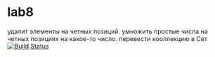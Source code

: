 # lab8
удалит элементы на четных позиций. умножить простые числа на четных позициях на какое-то число. перевести кооллекцию в Сет
[![Build Status](https://travis-ci.org/AliakseiPischyk/lab8.svg?branch=master)](https://travis-ci.org/AliakseiPischyk/lab8)
